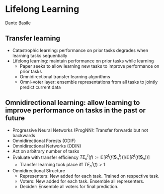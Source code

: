# Lifelong Learning

Dante Basile

## Transfer learning
* Catastrophic learning: performance on prior tasks degrades when learning tasks sequentially
* Lifelong learning: maintain performance on prior tasks while learning
    * Paper seeks to allow learning new tasks to improve performance on prior tasks
    * Omnidirectional transfer learning algorithms
    * Omni-voter layer: ensemble representations from all tasks to jointly predict current data

## Omnidirectional learning: allow learning to improve performance on tasks in the past or future
* Progressive Neural Networks (ProgNN): Transfer forwards but not backwards
* Omnidirectional Forests (ODIF)
* Omnidirectional Networks (ODIN)
* Act on arbitrary number of tasks
* Evaluate with transfer efficiency ${TE}_n^t(f) := \mathbb{E}[R^t (f(\textbf{S}_n^t))] / \mathbb{E}[R^t(f(\textbf{S}_n))]$
    * Transfer learning took place iff $TE_n^t(f) > 1$
* Omnidirectional Structure
    * Representers: New added for each task. Trained on respective task.
    * Voters: New added for each task. Ensemble all representers.
    * Decider: Ensemble all voters for final prediction.
